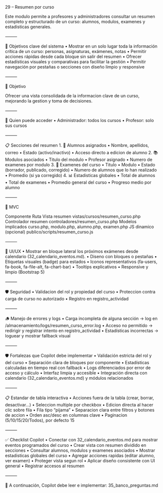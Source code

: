 29 – Resumen por curso

Este modulo permite a profesores y administradores consultar un resumen completo y estructurado de un curso: alumnos, modulos, examenes y estadisticas generales.

⸻

🎯 Objetivos clave del sistema
	•	Mostrar en un solo lugar toda la información crítica de un curso: personas, asignaturas, exámenes, notas
	•	Permitir acciones rápidas desde cada bloque sin salir del resumen
	•	Ofrecer estadísticas visuales y comparativas para facilitar la gestión
	•	Permitir navegación por pestañas o secciones con diseño limpio y responsive

⸻

🎯 Objetivo

Ofrecer una vista consolidada de la informacion clave de un curso, mejorando la gestion y toma de decisiones.

⸻

👥 Quien puede acceder
	•	Administrador: todos los cursos
	•	Profesor: solo sus cursos

⸻

📋 Secciones del resumen
	1.	👥 Alumnos asignados
	•	Nombre, apellidos, correo
	•	Estado (activo/inactivo)
	•	Acceso directo a edicion de alumno
	2.	📚 Modulos asociados
	•	Titulo del modulo
	•	Profesor asignado
	•	Numero de examenes por modulo
	3.	📝 Examenes del curso
	•	Titulo
	•	Modulo
	•	Estado (borrador, publicado, corregido)
	•	Numero de alumnos que lo han realizado
	•	Promedio (si ya corregido)
	4.	📊 Estadisticas globales
	•	Total de alumnos
	•	Total de examenes
	•	Promedio general del curso
	•	Progreso medio por alumno

⸻

📂 MVC

Componente	Ruta
Vista resumen	vistas/cursos/resumen_curso.php
Controlador resumen	controladores/resumen_curso.php
Modelos implicados	curso.php, modulo.php, alumno.php, examen.php
JS dinamico (opcional)	publico/scripts/resumen_curso.js


⸻

🧪 UI/UX
	•	Mostrar en bloque lateral los próximos exámenes desde calendario (32_calendario_eventos.md).
	•	Diseno con bloques o pestañas
	•	Etiquetas visuales (badge) para estados
	•	Iconos representativos (fa-users, fa-book, fa-file-alt, fa-chart-bar)
	•	Tooltips explicativos
	•	Responsive y limpio (Bootstrap 5)

⸻

🛡️ Seguridad
	•	Validacion del rol y propiedad del curso
	•	Proteccion contra carga de curso no autorizado
	•	Registro en registro_actividad

⸻

🪵 Manejo de errores y logs
	•	Carga incompleta de alguna sección → log en /almacenamiento/logs/resumen_curso_error.log
	•	Acceso no permitido → redirigir y registrar intento en registro_actividad
	•	Estadísticas incorrectas → loguear y mostrar fallback visual

⸻

🛡️ Fortalezas que Copilot debe implementar
	•	Validación estricta del rol y del curso
	•	Separación clara de bloques por componente
	•	Estadísticas calculadas en tiempo real con fallback
	•	Logs diferenciados por error de acceso y cálculo
	•	Interfaz limpia y accesible
	•	Integración directa con calendario (32_calendario_eventos.md) y módulos relacionados

⸻

📋 Estandar de tabla interactiva
	•	Acciones fuera de la tabla (crear, borrar, desactivar…)
	•	Seleccion multiple por checkbox
	•	Edicion directa al hacer clic sobre fila
	•	Fila tipo “pijama”
	•	Separacion clara entre filtros y botones de accion
	•	Orden asc/desc en columnas clave
	•	Paginacion (5/10/15/20/Todos), por defecto 15

⸻

✅ Checklist Copilot
	•	Conectar con 32_calendario_eventos.md para mostrar eventos programados del curso
	•	Crear vista con resumen dividido en secciones
	•	Consultar alumnos, modulos y examenes asociados
	•	Mostrar estadisticas globales del curso
	•	Agregar acciones rapidas (editar alumno, ver examen)
	•	Proteger vista segun rol
	•	Aplicar diseño consistente con UI general
	•	Registrar accesos al resumen

⸻

📌 A continuación, Copilot debe leer e implementar: 35_banco_preguntas.md